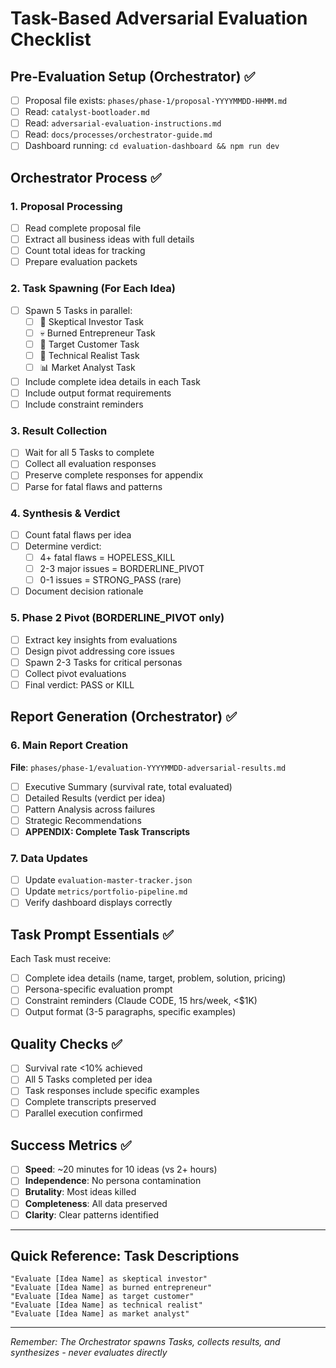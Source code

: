 # Task-Based Adversarial Evaluation Checklist

## Pre-Evaluation Setup (Orchestrator) ✅

- [ ] Proposal file exists: `phases/phase-1/proposal-YYYYMMDD-HHMM.md`
- [ ] Read: `catalyst-bootloader.md` 
- [ ] Read: `adversarial-evaluation-instructions.md`
- [ ] Read: `docs/processes/orchestrator-guide.md`
- [ ] Dashboard running: `cd evaluation-dashboard && npm run dev`

## Orchestrator Process ✅

### 1. Proposal Processing
- [ ] Read complete proposal file
- [ ] Extract all business ideas with full details
- [ ] Count total ideas for tracking
- [ ] Prepare evaluation packets

### 2. Task Spawning (For Each Idea)
- [ ] Spawn 5 Tasks in parallel:
  - [ ] 🎯 Skeptical Investor Task
  - [ ] 💀 Burned Entrepreneur Task
  - [ ] 👤 Target Customer Task
  - [ ] 🔧 Technical Realist Task
  - [ ] 📊 Market Analyst Task
- [ ] Include complete idea details in each Task
- [ ] Include output format requirements
- [ ] Include constraint reminders

### 3. Result Collection
- [ ] Wait for all 5 Tasks to complete
- [ ] Collect all evaluation responses
- [ ] Preserve complete responses for appendix
- [ ] Parse for fatal flaws and patterns

### 4. Synthesis & Verdict
- [ ] Count fatal flaws per idea
- [ ] Determine verdict:
  - [ ] 4+ fatal flaws = HOPELESS_KILL
  - [ ] 2-3 major issues = BORDERLINE_PIVOT
  - [ ] 0-1 issues = STRONG_PASS (rare)
- [ ] Document decision rationale

### 5. Phase 2 Pivot (BORDERLINE_PIVOT only)
- [ ] Extract key insights from evaluations
- [ ] Design pivot addressing core issues
- [ ] Spawn 2-3 Tasks for critical personas
- [ ] Collect pivot evaluations
- [ ] Final verdict: PASS or KILL

## Report Generation (Orchestrator) ✅

### 6. Main Report Creation
**File**: `phases/phase-1/evaluation-YYYYMMDD-adversarial-results.md`
- [ ] Executive Summary (survival rate, total evaluated)
- [ ] Detailed Results (verdict per idea)
- [ ] Pattern Analysis across failures
- [ ] Strategic Recommendations
- [ ] **APPENDIX: Complete Task Transcripts**

### 7. Data Updates
- [ ] Update `evaluation-master-tracker.json`
- [ ] Update `metrics/portfolio-pipeline.md`
- [ ] Verify dashboard displays correctly

## Task Prompt Essentials ✅

Each Task must receive:
- [ ] Complete idea details (name, target, problem, solution, pricing)
- [ ] Persona-specific evaluation prompt
- [ ] Constraint reminders (Claude CODE, 15 hrs/week, <$1K)
- [ ] Output format (3-5 paragraphs, specific examples)

## Quality Checks ✅

- [ ] Survival rate <10% achieved
- [ ] All 5 Tasks completed per idea
- [ ] Task responses include specific examples
- [ ] Complete transcripts preserved
- [ ] Parallel execution confirmed

## Success Metrics ✅

- [ ] **Speed**: ~20 minutes for 10 ideas (vs 2+ hours)
- [ ] **Independence**: No persona contamination
- [ ] **Brutality**: Most ideas killed
- [ ] **Completeness**: All data preserved
- [ ] **Clarity**: Clear patterns identified

---

## Quick Reference: Task Descriptions

```
"Evaluate [Idea Name] as skeptical investor"
"Evaluate [Idea Name] as burned entrepreneur"
"Evaluate [Idea Name] as target customer"
"Evaluate [Idea Name] as technical realist"
"Evaluate [Idea Name] as market analyst"
```

---

*Remember: The Orchestrator spawns Tasks, collects results, and synthesizes - never evaluates directly*